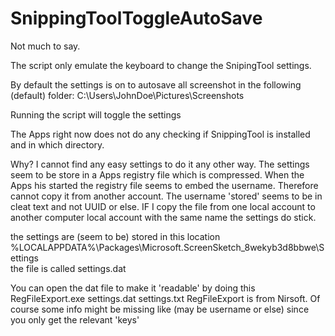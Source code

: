 # SnippingToolToggleAutoSave

Not much to say.

The script only emulate the keyboard to change the SnipingTool settings.

By default the settings is on to autosave all screenshot in the following (default) folder:
      C:\Users\JohnDoe\Pictures\Screenshots

Running the script will toggle the settings

The Apps right now does not do any checking if SnippingTool is installed and in which directory.


Why?
I cannot find any easy settings to do it any other way.
The settings seem to be store in a Apps registry file which is compressed.
When the Apps his started the registry file seems to embed the username.
Therefore cannot copy it from another account.
The username 'stored' seems to be in cleat text and not UUID or else.
IF I copy the file from one local account to another computer local account with the same name the settings do stick.

the settings are (seem to be) stored in this location
      %LOCALAPPDATA%\Packages\Microsoft.ScreenSketch_8wekyb3d8bbwe\Settings\
the file is called settings.dat

You can open the dat file to make it 'readable' by doing this
RegFileExport.exe settings.dat settings.txt
RegFileExport is from Nirsoft.
Of course some info might be missing like (may be username or else) since you only get the relevant 'keys'

